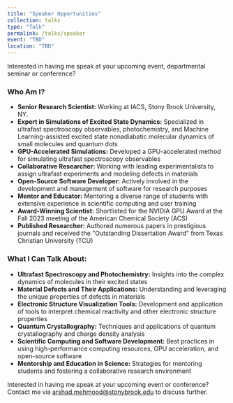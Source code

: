 ```yaml
---
title: "Speaker Opportunities"
collection: talks
type: "Talk"
permalink: /talks/speaker
event: "TBD"
location: "TBD"
---
```


Interested in having me speak at your upcoming event, departmental seminar or conference? 

### Who Am I?

- **Senior Research Scientist:** Working at IACS, Stony Brook University, NY.
- **Expert in Simulations of Excited State Dynamics:** Specialized in ultrafast spectroscopy observables, photochemistry, and Machine Learning-assisted excited state nonadiabatic molecular dynamics of small molecules and quantum dots
- **GPU-Accelerated Simulations:** Developed a GPU-accelerated method for simulating ultrafast spectroscopy observables
- **Collaborative Researcher:** Working with leading experimentalists to assign ultrafast experiments and modeling defects in materials
- **Open-Source Software Developer:** Actively involved in the development and management of software for research purposes
- **Mentor and Educator:** Mentoring a diverse range of students with extensive experience in scientific computing and user training
- **Award-Winning Scientist:** Shortlisted for the NVIDIA GPU Award at the Fall 2023 meeting of the American Chemical Society (ACS)
- **Published Researcher:** Authored numerous papers in prestigious journals and received the "Outstanding Dissertation Award" from Texas Christian University (TCU)

### What I Can Talk About:

- **Ultrafast Spectroscopy and Photochemistry:** Insights into the complex dynamics of molecules in their excited states
- **Material Defects and Their Applications:** Understanding and leveraging the unique properties of defects in materials
- **Electronic Structure Visualization Tools:** Development and application of tools to interpret chemical reactivity and other electronic structure properties
- **Quantum Crystallography:** Techniques and applications of quantum crystallography and charge density analysis
- **Scientific Computing and Software Development:** Best practices in using high-performance computing resources, GPU acceleration, and open-source software
- **Mentorship and Education in Science:** Strategies for mentoring students and fostering a collaborative research environment

Interested in having me speak at your upcoming event or conference? Contact me via [arshad.mehmood@stonybrook.edu](mailto:arshad.mehmood@stonybrook.edu) to discuss further.


